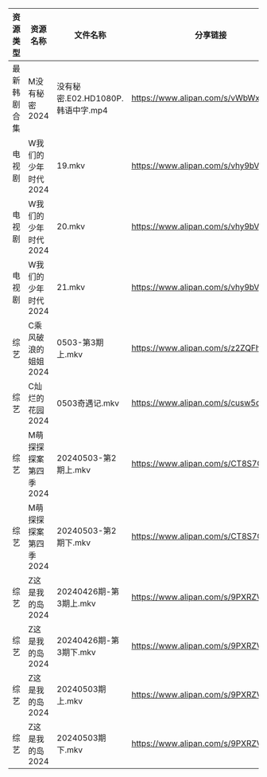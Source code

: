 | 资源类型   | 资源名称          | 文件名称                      | 分享链接                                 | 更新时间                |
| ------ | ------------- | ------------------------- | ------------------------------------ | ------------------- |
| 最新韩剧合集 | M没有秘密2024     | 没有秘密.E02.HD1080P.韩语中字.mp4 | https://www.alipan.com/s/vWbWx1d5SMf | 2024-05-03 18:09:00 |
| 电视剧    | W我们的少年时代2024  | 19.mkv                    | https://www.alipan.com/s/vhy9bVKq38T | 2024-05-03 14:10:37 |
| 电视剧    | W我们的少年时代2024  | 20.mkv                    | https://www.alipan.com/s/vhy9bVKq38T | 2024-05-03 14:10:37 |
| 电视剧    | W我们的少年时代2024  | 21.mkv                    | https://www.alipan.com/s/vhy9bVKq38T | 2024-05-03 14:10:37 |
| 综艺     | C乘风破浪的姐姐2024  | 0503-第3期上.mkv             | https://www.alipan.com/s/z2ZQFhKX5nR | 2024-05-03 14:11:08 |
| 综艺     | C灿烂的花园2024    | 0503奇遇记.mkv               | https://www.alipan.com/s/cusw5oJaLFV | 2024-05-03 14:11:13 |
| 综艺     | M萌探探探案第四季2024 | 20240503-第2期上.mkv         | https://www.alipan.com/s/CT8S7QehFWz | 2024-05-03 14:11:41 |
| 综艺     | M萌探探探案第四季2024 | 20240503-第2期下.mkv         | https://www.alipan.com/s/CT8S7QehFWz | 2024-05-03 14:11:40 |
| 综艺     | Z这是我的岛2024    | 20240426期-第3期上.mkv        | https://www.alipan.com/s/9PXRZVhrjvh | 2024-05-03 14:12:19 |
| 综艺     | Z这是我的岛2024    | 20240426期-第3期下.mkv        | https://www.alipan.com/s/9PXRZVhrjvh | 2024-05-03 14:12:19 |
| 综艺     | Z这是我的岛2024    | 20240503期上.mkv            | https://www.alipan.com/s/9PXRZVhrjvh | 2024-05-03 14:12:19 |
| 综艺     | Z这是我的岛2024    | 20240503期下.mkv            | https://www.alipan.com/s/9PXRZVhrjvh | 2024-05-03 14:12:18 |
